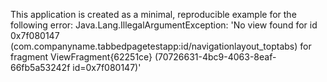 This application is created as a minimal, reproducible example for the following error:
Java.Lang.IllegalArgumentException: 'No view found for id 0x7f080147 (com.companyname.tabbedpagetestapp:id/navigationlayout_toptabs) for fragment ViewFragment{62251ce} (70726631-4bc9-4063-8eaf-66fb5a53242f id=0x7f080147)'
